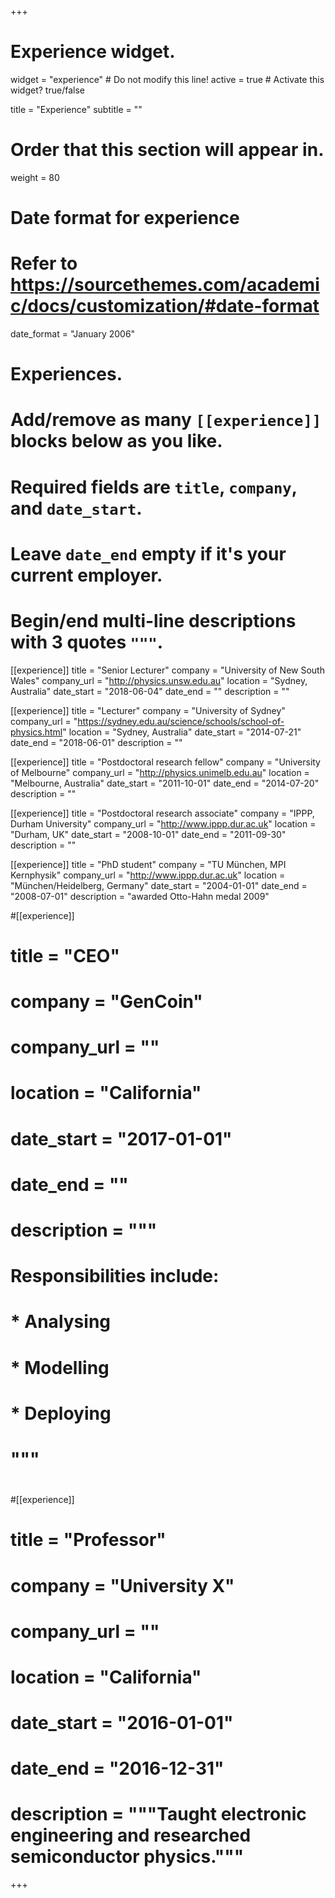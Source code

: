 +++
# Experience widget.
widget = "experience"  # Do not modify this line!
active = true  # Activate this widget? true/false

title = "Experience"
subtitle = ""

# Order that this section will appear in.
weight = 80

# Date format for experience
#   Refer to https://sourcethemes.com/academic/docs/customization/#date-format
date_format = "January 2006"

# Experiences.
#   Add/remove as many `[[experience]]` blocks below as you like.
#   Required fields are `title`, `company`, and `date_start`.
#   Leave `date_end` empty if it's your current employer.
#   Begin/end multi-line descriptions with 3 quotes `"""`.
[[experience]]
  title = "Senior Lecturer"
  company = "University of New South Wales"
  company_url = "http://physics.unsw.edu.au"
  location = "Sydney, Australia"
  date_start = "2018-06-04"
  date_end = ""
  description = ""

[[experience]]
  title = "Lecturer"
  company = "University of Sydney"
  company_url = "https://sydney.edu.au/science/schools/school-of-physics.html"
  location = "Sydney, Australia"
  date_start = "2014-07-21"
  date_end = "2018-06-01"
  description = ""

[[experience]]
  title = "Postdoctoral research fellow"
  company = "University of Melbourne"
  company_url = "http://physics.unimelb.edu.au"
  location = "Melbourne, Australia"
  date_start = "2011-10-01"
  date_end = "2014-07-20"
  description = ""

[[experience]]
  title = "Postdoctoral research associate"
  company = "IPPP, Durham University"
  company_url = "http://www.ippp.dur.ac.uk"
  location = "Durham, UK"
  date_start = "2008-10-01"
  date_end = "2011-09-30"
  description = ""

[[experience]]
  title = "PhD student"
  company = "TU München, MPI Kernphysik"
  company_url = "http://www.ippp.dur.ac.uk"
  location = "München/Heidelberg, Germany"
  date_start = "2004-01-01"
  date_end = "2008-07-01"
  description = "awarded Otto-Hahn medal 2009"


#[[experience]]
#  title = "CEO"
#  company = "GenCoin"
#  company_url = ""
#  location = "California"
#  date_start = "2017-01-01"
#  date_end = ""
#  description = """
#  Responsibilities include:
#  
#  * Analysing
#  * Modelling
#  * Deploying
#  """
#
#[[experience]]
#  title = "Professor"
#  company = "University X"
#  company_url = ""
#  location = "California"
#  date_start = "2016-01-01"
#  date_end = "2016-12-31"
#  description = """Taught electronic engineering and researched semiconductor physics."""

+++
